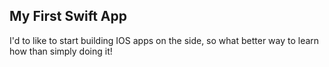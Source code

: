 ## My First Swift App

I'd to like to start building IOS apps on the side, so what better way to learn how than simply doing it!
